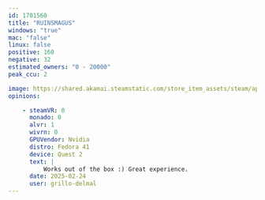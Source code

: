 ```yaml
---
id: 1701560
title: "RUINSMAGUS"
windows: "true"
mac: "false"
linux: false
positive: 160
negative: 32
estimated_owners: "0 - 20000"
peak_ccu: 2

image: https://shared.akamai.steamstatic.com/store_item_assets/steam/apps/1701560/header.jpg?t=1725600492
opinions:

    - steamVR: 0
      monado: 0
      alvr: 1
      wivrn: 0
      GPUVendor: Nvidia
      distro: Fedora 41
      device: Quest 2
      text: |
          Works out of the box :) Great experience.
      date: 2025-02-24
      user: grillo-delmal
---
```

